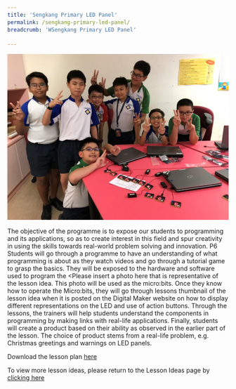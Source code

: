 ```yaml
---
title: 'Sengkang Primary LED Panel'
permalink: /sengkang-primary-led-panel/
breadcrumb: 'WSengkang Primary LED Panel'

---
```



![LED panel](/images/in-schools/digital-maker/overview/lesson-plans/primary/Sengkang-primary-LED-panel.jpg)

The objective of the programme is to expose our students to programming and its applications, so as to create interest in this field and spur creativity in using the skills towards real-world problem solving and innovation.
P6 Students will go through a programme to have an understanding of what programming is about as they watch videos and go through a tutorial game to grasp the basics. They will be exposed to the hardware and software used to program the <Please insert a photo here that is representative of the lesson idea. This photo will be used as the micro:bits. Once they know how to operate the Micro:bits, they will go through lessons thumbnail of the lesson idea when it is posted on the Digital Maker website on how to display different representations on the LED and use of action buttons. Through the lessons, the trainers will help students understand the components in programming by making links with real-life applications. Finally, students will create a product based on their ability as observed in the earlier part of the lesson. The choice of product stems from a real-life problem, e.g. Christmas greetings and warnings on LED panels.

Download the lesson plan [here](/files/lesson-plans/primary-schools/design-and-technology/Sengkang-primary-LED-panel.zip)

To view more lesson ideas, please return to the Lesson Ideas page by [clicking here](/in-schools/digital-maker/lesson-ideas-primary/)
